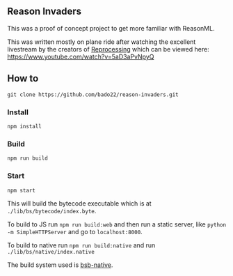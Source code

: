 Reason Invaders
---

This was a proof of concept project to get more familiar with ReasonML.

This was written mostly on plane ride after watching the excellent livestream by the creators of [Reprocessing](https://github.com/Schmavery/reprocessing) which can be viewed here: https://www.youtube.com/watch?v=5aD3aPvNpyQ

## How to
```
git clone https://github.com/bado22/reason-invaders.git
```
### Install
```
npm install
```

### Build
```
npm run build
```

### Start
```
npm start
```

This will build the bytecode executable which is at `./lib/bs/bytecode/index.byte`.

To build to JS run `npm run build:web` and then run a static server, like `python -m SimpleHTTPServer` and go to `localhost:8000`.

To build to native run `npm run build:native` and run `./lib/bs/native/index.native`

The build system used is [bsb-native](https://github.com/bsansouci/bsb-native).
